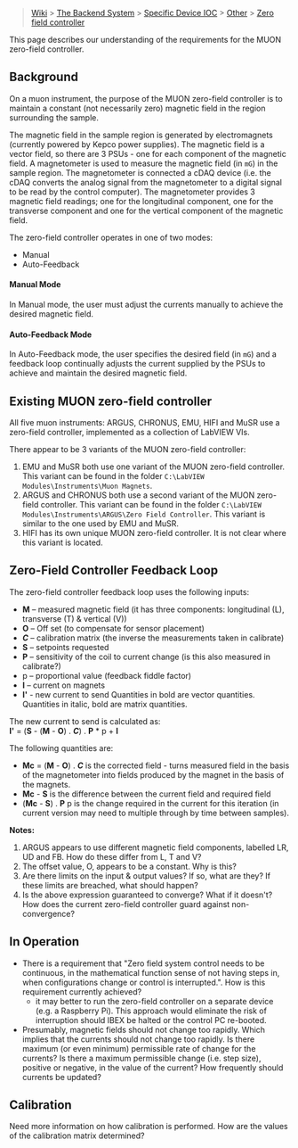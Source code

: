 > [Wiki](Home) > [The Backend System](The-Backend-System) > [Specific Device IOC](Specific-Device-IOC) > [Other](Other) > [Zero field controller](Zero-field-controller)

This page describes our understanding of the requirements for the MUON zero-field controller.

## Background ##
On a muon instrument, the purpose of the MUON zero-field controller is to maintain a constant (not necessarily zero) magnetic field in the region surrounding the sample.

The magnetic field in the sample region is generated by electromagnets (currently powered by Kepco power supplies). The magnetic field is a vector field, so there are 3 PSUs - one for each component of the magnetic field.  A magnetometer is used to measure the magnetic field (in `mG`) in the sample region.  The magnetometer is connected a cDAQ device (i.e. the cDAQ converts the analog signal from the magnetometer to a digital signal to be read by the control computer).  The magnetometer provides 3 magnetic field readings; one for the longitudinal component, one for the transverse component and one for the vertical component of the magnetic field.  

The zero-field controller operates in one of two modes:
   * Manual
   * Auto-Feedback

#### Manual Mode ####
In Manual mode, the user must adjust the currents manually to achieve the desired magnetic field.  

#### Auto-Feedback Mode ####
In Auto-Feedback mode, the user specifies the desired field (in `mG`) and a feedback loop continually adjusts the current supplied by the PSUs to achieve and maintain the desired magnetic field.  

## Existing MUON zero-field controller ##
All five muon instruments: ARGUS, CHRONUS, EMU, HIFI and MuSR use a zero-field controller, implemented as a collection of LabVIEW VIs.

There appear to be 3 variants of the MUON zero-field controller:
   1. EMU and MuSR both use one variant of the MUON zero-field controller.  This variant can be found in the folder `C:\LabVIEW Modules\Instruments\Muon Magnets`.
   1. ARGUS and CHRONUS both use a second variant of the MUON zero-field controller.  This variant can be found in the folder `C:\LabVIEW Modules\Instruments\ARGUS\Zero Field Controller`.  This variant is similar to the one used by EMU and MuSR.
   1. HIFI has its own unique MUON zero-field controller.  It is not clear where this variant is located.

## Zero-Field Controller Feedback Loop ##
The zero-field controller feedback loop uses the following inputs:
   * **M** – measured magnetic field (it has three components: longitudinal (L), transverse (T) & vertical (V))
   * **O** – Off set (to compensate for sensor placement)
   * _**C**_ – calibration matrix (the inverse the measurements taken in calibrate)
   * **S** – setpoints requested
   * **P** – sensitivity of the coil to current change (is this also measured in calibrate?)
   * p – proportional value (feedback fiddle factor)
   * **I** – current on magnets
   * **I'** - new current to send
Quantities in bold are vector quantities.  Quantities in italic, bold are matrix quantities.

The new current to send is calculated as: <br>
**I'** = (**S** - (**M** - **O**) . _**C**_) . **P** * p + **I**

The following quantities are:
   * **Mc** = (**M** - **O**) . _**C**_ is the corrected field - turns measured field in the basis of the magnetometer into fields produced by the magnet in the basis of the magnets.
   * **Mc** - **S**  is the difference between the current field and required field
   * (**Mc** - **S**) . **P** p  is the change required in the current for this iteration (in current version may need to multiple through by time between samples).

**Notes:**
   1. ARGUS appears to use different magnetic field components, labelled LR, UD and FB.  How do these differ from L, T and V?
   1. The offset value, O, appears to be a constant.  Why is this?
   1. Are there limits on the input & output values?  If so, what are they?  If these limits are breached, what should happen?
   1. Is the above expression guaranteed to converge?  What if it doesn't?  How does the current zero-field controller guard against non-convergence?

## In Operation ##
   * There is a requirement that "Zero field system control needs to be continuous, in the mathematical function sense of not having steps in, when configurations change or control is interrupted.".  How is this requirement currently achieved?
      * it may better to run the zero-field controller on a separate device (e.g. a Raspberry Pi).  This approach would eliminate the risk of interruption should IBEX be halted or the control PC re-booted.
   * Presumably, magnetic fields should not change too rapidly.  Which implies that the currents should not change too rapidly.  Is there maximum (or even minimum) permissible rate of change for the currents?  Is there a maximum permissible change (i.e. step size), positive or negative, in the value of the current?  How frequently should currents be updated?  

## Calibration ##
Need more information on how calibration is performed.  How are the values of the calibration matrix determined?
